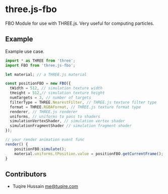 # three.js-fbo

FBO Module for use with THREE.js. Very useful for computing particles.


## Example

Example use case.

```js
import * as THREE from 'three';
import FBO from 'three.js-fbo';

let material; // a THREE.js material

const positionFBO = new FBO({
  tWidth = 512, // simulation texture width
  tHeight = 512,// simulation texture height
  numTargets = 3, // number of targets
  filterType = THREE.NearestFilter, // THREE.js texture filter type
  format = THREE.RGBAFormat, // THREE.js texture format type
  renderer, // THREE.js renderer
  uniforms, // uniforms to pass to shaders
  simulationVertexShader, // simulation vertex shader
  simulationFragmentShader // simulation fragment shader
});

// your render animation event func
render() {
	positionFBO.simulate();
	material.uniforms.tPosition.value = positionFBO.getCurrentFrame();
}

```


## Contributors

* Tuqire Hussain <me@tuqire.com>
